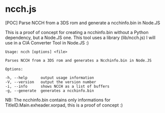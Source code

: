 # ncch.js
[POC] Parse NCCH from a 3DS rom and generate a ncchinfo.bin in Node.JS

This is a proof of concept for creating a ncchinfo.bin without a Python dependency, but a Node.JS one.
This tool uses a library (lib/ncch.js) I will use in a CIA Converter Tool in Node.JS :)


    Usage: ncch [options] <file>

    Parses NCCH from a 3DS rom and generates a Ncchinfo.bin in Node.JS

    Options:

    -h, --help      output usage information
    -V, --version   output the version number
    -i, --info      shows NCCH as a list of buffers
    -g, --generate  generates a ncchinfo.bin
    
NB: The ncchinfo.bin contains only informations for TitleID.Main.exheader.xorpad, this is a proof of concept :)
